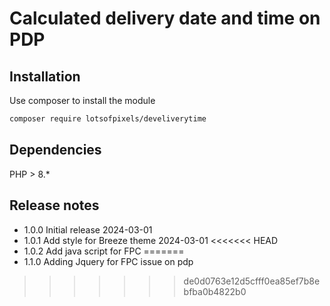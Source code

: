 # Calculated delivery date and time on PDP

## Installation

Use composer to install the module

```bash
composer require lotsofpixels/develiverytime
```

## Dependencies

PHP > 8.*

## Release notes

- 1.0.0  Initial release 2024-03-01
- 1.0.1  Add style for Breeze theme 2024-03-01
<<<<<<< HEAD
- 1.0.2 Add java script for FPC
=======
- 1.1.0  Adding Jquery for FPC issue on pdp
>>>>>>> de0d0763e12d5cfff0ea85ef7b8ebfba0b4822b0
